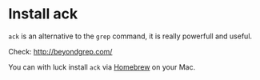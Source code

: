 # Install ack

`ack` is an alternative to the `grep` command, it is really powerfull and useful.

Check: http://beyondgrep.com/

You can with luck install `ack` via [Homebrew](http://brew.sh/) on your Mac.
